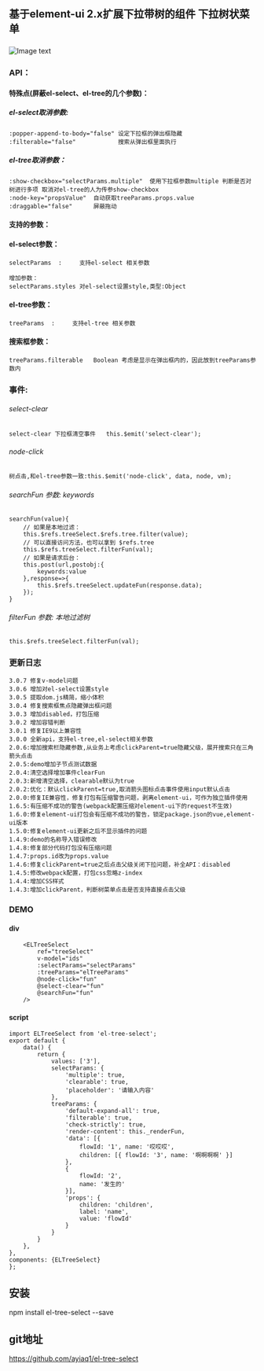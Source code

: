 ## 基于element-ui 2.x扩展下拉带树的组件 下拉树状菜单

###
![Image text](https://github.com/ayiaq1/el-tree-select/raw/master/DEMO.jpg)

### API：

#### 特殊点(屏蔽el-select、el-tree的几个参数)：

##### el-select取消参数:
```
:popper-append-to-body="false" 设定下拉框的弹出框隐藏
:filterable="false"            搜索从弹出框里面执行
```
##### el-tree取消参数：
```
:show-checkbox="selectParams.multiple"  使用下拉框参数multiple 判断是否对树进行多项 取消对el-tree的人为传参show-checkbox
:node-key="propsValue"  自动获取treeParams.props.value
:draggable="false"      屏蔽拖动
```
#### 支持的参数：

#### el-select参数：
```
selectParams  :     支持el-select 相关参数

增加参数：
selectParams.styles 对el-select设置style,类型:Object
```
#### el-tree参数：
```
treeParams  :     支持el-tree 相关参数
```
#### 搜索框参数：
```
treeParams.filterable   Boolean 考虑是显示在弹出框内的，因此放到treeParams参数内
```
###  事件:

###### select-clear
```
select-clear 下拉框清空事件   this.$emit('select-clear');
```
###### node-click
```
树点击,和el-tree参数一致:this.$emit('node-click', data, node, vm);
```
###### searchFun  参数: keywords
```
searchFun(value){
    // 如果是本地过滤：
    this.$refs.treeSelect.$refs.tree.filter(value);
    // 可以直接访问方法，也可以拿到 $refs.tree
    this.$refs.treeSelect.filterFun(val);
    // 如果是请求后台：
    this.post(url,postobj:{
        keywords:value
    },response=>{
        this.$refs.treeSelect.updateFun(response.data);
    });
}
```
###### filterFun  参数: 本地过滤树
```
this.$refs.treeSelect.filterFun(val);
```
### 更新日志
    3.0.7 修复v-model问题
    3.0.6 增加对el-select设置style
    3.0.5 提取dom.js精简，缩小体积
    3.0.4 修复搜索框焦点隐藏弹出框问题
    3.0.3 增加disabled，打包压缩
    3.0.2 增加容错判断
    3.0.1 修复IE9以上兼容性
    3.0.0 全新api，支持el-tree,el-select相关参数
    2.0.6:增加搜索栏隐藏参数,从业务上考虑clickParent=true隐藏父级，展开搜索只在三角箭头点击
    2.0.5:demo增加子节点测试数据
    2.0.4:清空选择增加事件clearFun
    2.0.3:新增清空选择，clearable默认为true
    2.0.2:优化：默认clickParent=true,取消箭头图标点击事件使用input默认点击
    2.0.0:修复IE兼容性，修复打包有压缩警告问题，剥离element-ui，可作为独立插件使用
    1.6.5:有压缩不成功的警告(webpack配置压缩对element-ui下的request不生效)
    1.6.0:修复element-ui打包会有压缩不成功的警告，锁定package.json的vue,element-ui版本
    1.5.0:修复element-ui更新之后不显示插件的问题
    1.4.9:demo的名称导入错误修改
    1.4.8:修复部分代码打包没有压缩问题
    1.4.7:props.id改为props.value
    1.4.6:修复clickParent=true之后点击父级关闭下拉问题，补全API：disabled
    1.4.5:修改webpack配置，打包css忽略z-index
    1.4.4:增加CSS样式
    1.4.3:增加clickParent，判断树菜单点击是否支持直接点击父级

### DEMO

#### div
```
    <ELTreeSelect
        ref="treeSelect"
        v-model="ids"
        :selectParams="selectParams"
        :treeParams="elTreeParams"
        @node-click="fun"
        @select-clear="fun"
        @searchFun="fun"
    />
```
#### script
```
import ELTreeSelect from 'el-tree-select';
export default {
    data() {
        return {
            values: ['3'],
            selectParams: {
                'multiple': true,
                'clearable': true,
                'placeholder': '请输入内容'
            },
            treeParams: {
                'default-expand-all': true,
                'filterable': true,
                'check-strictly': true,
                'render-content': this._renderFun,
                'data': [{
                    flowId: '1', name: '哎哎哎',
                    children: [{ flowId: '3', name: '啊啊啊啊' }]
                },
                {
                    flowId: '2',
                    name: '发生的'
                }],
                'props': {
                    children: 'children',
                    label: 'name',
                    value: 'flowId'
                }
            }
        }
    },
},
components: {ELTreeSelect}
};
```
## 安装

npm install el-tree-select --save

## git地址

https://github.com/ayiaq1/el-tree-select

